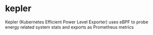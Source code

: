 # kepler
Kepler (Kubernetes Efficient Power Level Exporter) uses eBPF to probe energy related system stats and exports as Prometheus metrics
